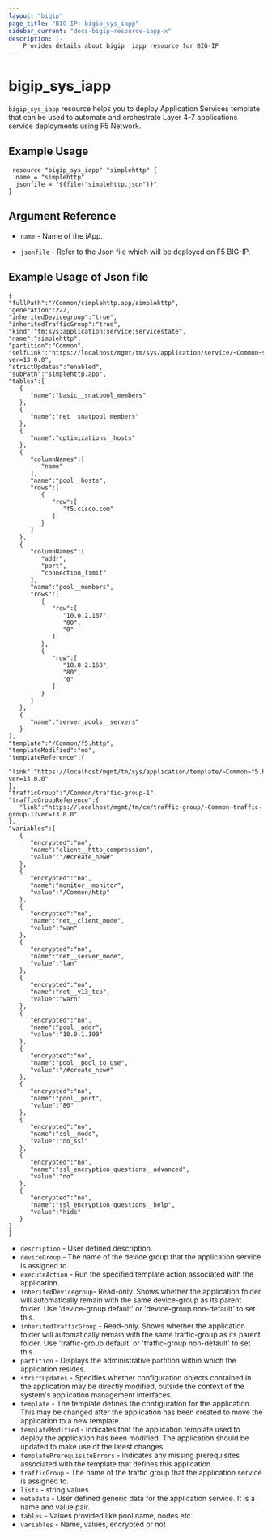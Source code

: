 ```yaml
---
layout: "bigip"
page_title: "BIG-IP: bigip_sys_iapp"
sidebar_current: "docs-bigip-resource-iapp-x"
description: |-
    Provides details about bigip  iapp resource for BIG-IP
---
```


# bigip\_sys\_iapp

`bigip_sys_iapp` resource helps you to deploy Application Services template that can be used to automate and orchestrate Layer 4-7 applications service deployments using F5 Network.  

## Example Usage


```hcl
 resource "bigip_sys_iapp" "simplehttp" {
  name = "simplehttp"
  jsonfile = "${file("simplehttp.json")}"
}
```

## Argument Reference

* `name` -  Name of the iApp.

* `jsonfile` - Refer to the Json file which will be deployed on F5 BIG-IP.



## Example Usage of Json file
```
{  
"fullPath":"/Common/simplehttp.app/simplehttp",
"generation":222,
"inheritedDevicegroup":"true",
"inheritedTrafficGroup":"true",
"kind":"tm:sys:application:service:servicestate",
"name":"simplehttp",
"partition":"Common",
"selfLink":"https://localhost/mgmt/tm/sys/application/service/~Common~simplehttp.app~simplehttp?ver=13.0.0",
"strictUpdates":"enabled",
"subPath":"simplehttp.app",
"tables":[  
   {  
      "name":"basic__snatpool_members"
   },
   {  
      "name":"net__snatpool_members"
   },
   {  
      "name":"optimizations__hosts"
   },
   {  
      "columnNames":[  
         "name"
      ],
      "name":"pool__hosts",
      "rows":[  
         {  
            "row":[  
               "f5.cisco.com"
            ]
         }
      ]
   },
   {  
      "columnNames":[  
         "addr",
         "port",
         "connection_limit"
      ],
      "name":"pool__members",
      "rows":[  
         {  
            "row":[  
               "10.0.2.167",
               "80",
               "0"
            ]
         },
         {  
            "row":[  
               "10.0.2.168",
               "80",
               "0"
            ]
         }
      ]
   },
   {  
      "name":"server_pools__servers"
   }
],
"template":"/Common/f5.http",
"templateModified":"no",
"templateReference":{  
   "link":"https://localhost/mgmt/tm/sys/application/template/~Common~f5.http?ver=13.0.0"
},
"trafficGroup":"/Common/traffic-group-1",
"trafficGroupReference":{  
   "link":"https://localhost/mgmt/tm/cm/traffic-group/~Common~traffic-group-1?ver=13.0.0"
},
"variables":[  
   {  
      "encrypted":"no",
      "name":"client__http_compression",
      "value":"/#create_new#"
   },
   {  
      "encrypted":"no",
      "name":"monitor__monitor",
      "value":"/Common/http"
   },
   {  
      "encrypted":"no",
      "name":"net__client_mode",
      "value":"wan"
   },
   {  
      "encrypted":"no",
      "name":"net__server_mode",
      "value":"lan"
   },
   {  
      "encrypted":"no",
      "name":"net__v13_tcp",
      "value":"warn"
   },
   {  
      "encrypted":"no",
      "name":"pool__addr",
      "value":"10.0.1.100"
   },
   {  
      "encrypted":"no",
      "name":"pool__pool_to_use",
      "value":"/#create_new#"
   },
   {  
      "encrypted":"no",
      "name":"pool__port",
      "value":"80"
   },
   {  
      "encrypted":"no",
      "name":"ssl__mode",
      "value":"no_ssl"
   },
   {  
      "encrypted":"no",
      "name":"ssl_encryption_questions__advanced",
      "value":"no"
   },
   {  
      "encrypted":"no",
      "name":"ssl_encryption_questions__help",
      "value":"hide"
   }
]
}
```

 * `description` - User defined description.
 * `deviceGroup` - The name of the device group that the application service is assigned to.
 * `executeAction` - Run the specified template action associated with the application.
 * `inheritedDevicegroup`- Read-only. Shows whether the application folder will automatically remain with the same device-group as its parent folder. Use 'device-group default' or 'device-group non-default' to set this.
 * `inheritedTrafficGroup` - Read-only. Shows whether the application folder will automatically remain with the same traffic-group as its parent folder. Use 'traffic-group default' or 'traffic-group non-default' to set this.
 * `partition` - Displays the administrative partition within which the application resides.
 * `strictUpdates` - Specifies whether configuration objects contained in the application may be directly modified, outside the context of the system's application management interfaces.
 * `template` - The template defines the configuration for the application. This may be changed after the application has been created to move the application to a new template.
 * `templateModified` - Indicates that the application template used to deploy the application has been modified. The application should be updated to make use of the latest changes.
 * `templatePrerequisiteErrors` - Indicates any missing prerequisites associated with the template that defines this application.
 * `trafficGroup` - The name of the traffic group that the application service is assigned to.
 * `lists` - string values
 * `metadata` - User defined generic data for the application service. It is a name and value pair.
 * `tables` - Values provided like pool name, nodes etc.
 * `variables` - Name, values, encrypted or not
